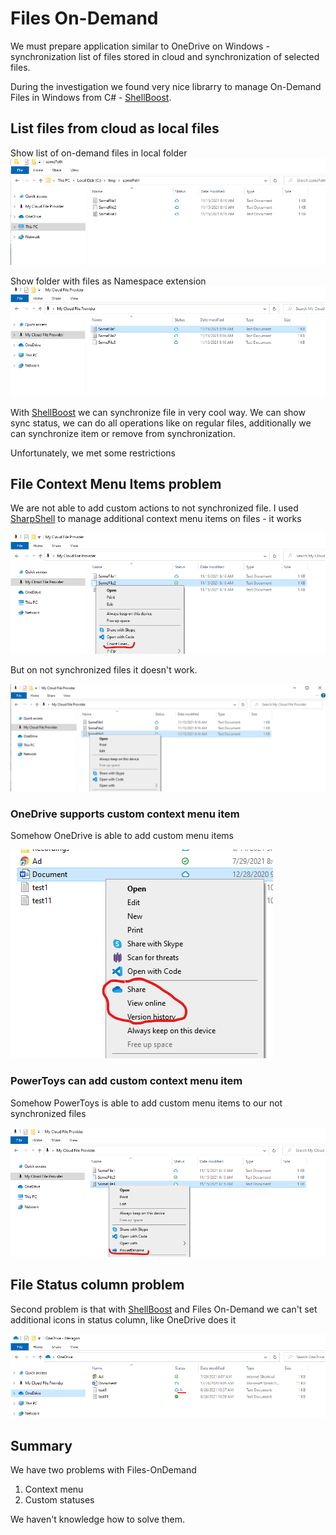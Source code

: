 # Files On-Demand

We must prepare application similar to OneDrive on Windows - synchronization list of files stored in cloud and synchronization of selected files.

During the investigation we found very nice librarry to manage On-Demand Files in Windows from C# - [ShellBoost](https://www.shellboost.com/Doc/Introduction/Overview). 

## List files from cloud as local files

Show list of on-demand files in local folder
![file-list](img/file-list.png)

Show folder with files as Namespace extension
![file-list-ext](img/file-list-extension.png)

With [ShellBoost](https://www.shellboost.com/Doc/Introduction/Overview) we can synchronize file in very cool way. We can show sync status, we can do all operations like on regular files, additionally we can synchronize item or remove from synchronization.

Unfortunately, we met some restrictions

## File Context Menu Items problem

We are not able to add custom actions to not synchronized file.
I used [SharpShell](https://github.com/dwmkerr/sharpshell) to manage additional context menu items on files - it works

![context-menu-on-sync-file](img/context-menu-on-sync-file.png)

But on not synchronized files it doesn't work.

![context-menu-on-not-sync-file](img/context-menu-on-not-sync-file.png)

### OneDrive supports custom context menu item

Somehow OneDrive is able to add custom menu items

![onedrive-context-menu](img/onedrive-context-menu.png)

### PowerToys can add custom context menu item

Somehow PowerToys is able to add custom menu items to our not synchronized files

![powertoys-context-menu](img/powertoys-context-menu.png)

## File Status column problem

Second problem is that with [ShellBoost](https://www.shellboost.com/Doc/Introduction/Overview) and Files On-Demand we can't set additional icons in status column, like OneDrive does it

![onedrive-status](img/onedrive-status.png)

## Summary

We have two problems with Files-OnDemand
1. Context menu
2. Custom statuses

We haven't knowledge how to solve them.
